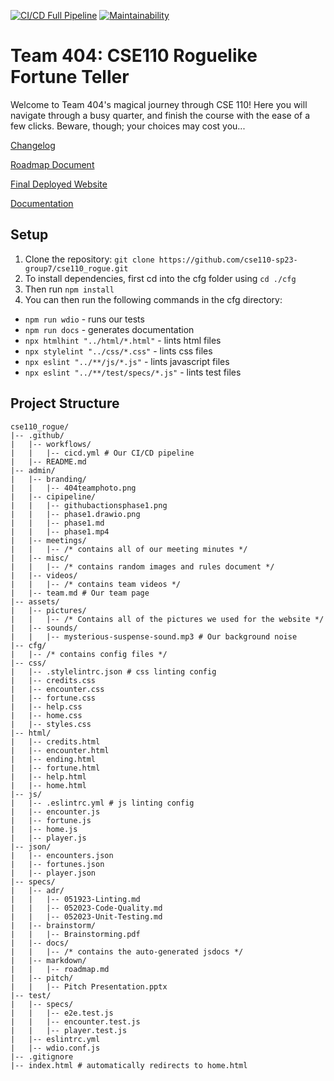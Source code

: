 [![CI/CD Full Pipeline](https://github.com/cse110-sp23-group7/cse110_rogue/actions/workflows/cicd.yml/badge.svg?branch=master)](https://github.com/cse110-sp23-group7/cse110_rogue/actions/workflows/cicd.yml)
[![Maintainability](https://api.codeclimate.com/v1/badges/9ac5b25d8286395a9b45/maintainability)](https://codeclimate.com/github/cse110-sp23-group7/cse110_rogue/maintainability)

# Team 404: CSE110 Roguelike Fortune Teller 
Welcome to Team 404's magical journey through CSE 110! Here you will navigate through a busy quarter, and finish the course with the ease of a few clicks. Beware, though; your choices may cost you...

[Changelog](../specs/markdown/changelog.md)

[Roadmap Document](../specs/markdown/roadmap.md)

[Final Deployed Website](https://cse110-sp23-group7.github.io/cse110_rogue/html/home.html)

[Documentation](https://cse110-sp23-group7.github.io/cse110_rogue/specs/docs/)


## Setup
1. Clone the repository: `git clone https://github.com/cse110-sp23-group7/cse110_rogue.git`
2. To install dependencies, first cd into the cfg folder using `cd ./cfg`
3. Then run `npm install`
4. You can then run the following commands in the cfg directory:
- `npm run wdio` - runs our tests
- `npm run docs` - generates documentation
- `npx htmlhint "../html/*.html"` - lints html files
- `npx stylelint "../css/*.css"` - lints css files
- `npx eslint "../**/js/*.js"` - lints javascript files
- `npx eslint "../**/test/specs/*.js"` - lints test files

## Project Structure
```
cse110_rogue/
|-- .github/
|   |-- workflows/
|   |   |-- cicd.yml # Our CI/CD pipeline
|   |-- README.md
|-- admin/
|   |-- branding/
|   |   |-- 404teamphoto.png
|   |-- cipipeline/
|   |   |-- githubactionsphase1.png
|   |   |-- phase1.drawio.png
|   |   |-- phase1.md
|   |   |-- phase1.mp4
|   |-- meetings/
|   |   |-- /* contains all of our meeting minutes */
|   |-- misc/
|   |   |-- /* contains random images and rules document */
|   |-- videos/
|   |   |-- /* contains team videos */
|   |-- team.md # Our team page
|-- assets/
|   |-- pictures/
|   |   |-- /* Contains all of the pictures we used for the website */
|   |-- sounds/
|   |   |-- mysterious-suspense-sound.mp3 # Our background noise
|-- cfg/
|   |-- /* contains config files */
|-- css/
|   |-- .stylelintrc.json # css linting config
|   |-- credits.css
|   |-- encounter.css
|   |-- fortune.css
|   |-- help.css
|   |-- home.css
|   |-- styles.css
|-- html/
|   |-- credits.html
|   |-- encounter.html
|   |-- ending.html
|   |-- fortune.html
|   |-- help.html
|   |-- home.html
|-- js/
|   |-- .eslintrc.yml # js linting config
|   |-- encounter.js
|   |-- fortune.js
|   |-- home.js
|   |-- player.js
|-- json/
|   |-- encounters.json
|   |-- fortunes.json
|   |-- player.json
|-- specs/
|   |-- adr/
|   |   |-- 051923-Linting.md
|   |   |-- 052023-Code-Quality.md
|   |   |-- 052023-Unit-Testing.md
|   |-- brainstorm/
|   |   |-- Brainstorming.pdf
|   |-- docs/
|   |   |-- /* contains the auto-generated jsdocs */
|   |-- markdown/
|   |   |-- roadmap.md
|   |-- pitch/
|   |   |-- Pitch Presentation.pptx
|-- test/
|   |-- specs/
|   |   |-- e2e.test.js
|   |   |-- encounter.test.js
|   |   |-- player.test.js
|   |-- eslintrc.yml
|   |-- wdio.conf.js
|-- .gitignore
|-- index.html # automatically redirects to home.html
